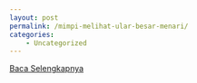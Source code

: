 ```yaml
---
layout: post
permalink: /mimpi-melihat-ular-besar-menari/
categories:
    - Uncategorized
---
```


[Baca Selengkapnya](/03)
